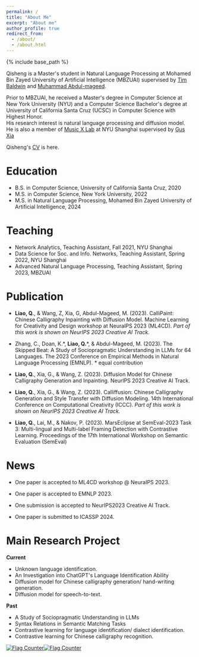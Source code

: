 ```yaml
---
permalink: /
title: "About Me"
excerpt: "About me"
author_profile: true
redirect_from: 
  - /about/
  - /about.html
---
```


{% include base_path %}

Qisheng is a Master's student in Natural Language Processing at Mohamed Bin Zayed University of Artificial Intelligence (MBZUAI) supervised by <a href="https://people.eng.unimelb.edu.au/tbaldwin/" target="_blank">Tim Baldwin</a> and <a href="https://mageed.arts.ubc.ca/" target="_blank">Muhammad Abdul-mageed</a>. 

Prior to MBZUAI, he received a Master's degree in Computer Science at New York University (NYU) and a Computer Science Bachelor's degree at University of California Santa Cruz (UCSC) in Computer Science with Highest Honor.\
His research interest is natural language processing and diffusion model.\
He is also a member of <a href="http://musicxlab.com/#/index" target="_blank">Music X Lab</a> at NYU Shanghai supervised by <a href="http://www.musicxlab.com/members/gus/" target="_blank">Gus Xia</a>

 Qisheng's <a href="../files/resume_liao_v5.pdf" target="_blank">CV</a> is here.
<!-- Qisheng's <a href="../files/resume_qisheng_liao_5_2.pdf" target="_blank">CV</a> is here. -->

Education
======
* B.S. in Computer Science, University of California Santa Cruz, 2020
* M.S. in Computer Science, New York University, 2022
* M.S. in Natural Language Processing, Mohamed Bin Zayed University of Artificial Intelligence, 2024

Teaching
======
* Network Analytics, Teaching Assistant, Fall 2021, NYU Shanghai
* Data Science for Soc. and Info. Networks, Teaching Assistant, Spring 2022, NYU Shanghai
* Advanced Natural Language Processing, Teaching Assistant, Spring 2023, MBZUAI

Publication
======
* **Liao, Q.**, & Wang, Z, Xia, G, Abdul-Mageed, M. (2023). CalliPaint: Chinese Calligraphy Inpainting with Diffusion Model. Machine Learning for Creativity and Design workshop at NeuraIPS 2023 (ML4CD).
*Part of this work is shown on NeurIPS 2023 Creative AI Track.*

* Zhang, C., Doan, K.\*, **Liao, Q.**\*, & Abdul-Mageed, M. (2023). The Skipped Beat: A Study of Sociopragmatic Understanding in LLMs for 64 Languages. The 2023 Conference on Empirical Methods in Natural Language Processing (EMNLP). \* equal contribution

* **Liao, Q.**, Xia, G., & Wang, Z. (2023). Diffusion Model for Chinese Calligraphy Generation and Inpainting. NeurIPS 2023 Creative AI Track.

* **Liao, Q.**, Xia, G., & Wang, Z. (2023). Calliffusion: Chinese Calligraphy Generation and Style Transfer with Diffusion Modeling. 14th International Conference on Computational Creativity (ICCC).
*Part of this work is shown on NeurIPS 2023 Creative AI Track.*
  
  
* **Liao, Q.**, Lai, M., & Nakov, P. (2023). MarsEclipse at SemEval-2023 Task 3: Multi-lingual and Multi-label Framing Detection with Contrastive Learning. Proceedings of the 17th International Workshop on Semantic Evaluation (SemEval)

News
======
* One paper is accepted to ML4CD workshop @ NeuraIPS 2023.
  
* One paper is accepted to EMNLP 2023.

* One submission is accepted to NeurIPS2023 Creative AI Track.

* One paper is submitted to ICASSP 2024.
  

Main Research Project
======

**Current**
* Unknown language identification. 
* An Investigation into ChatGPT's Language Identification Ability
* Diffusion model for Chinese calligraphy generation/ hand-writing generation.
* Diffusion model for speech-to-text.

**Past**
* A Study of Sociopragmatic Understanding in LLMs 
* Syntax Relations in Semantic Matching Tasks
* Contrastive learning for language identification/ dialect identification. 
* Contrastive learning for Chinese calligraphy recognition. 


<div class="hitcounter"><a href="https://info.flagcounter.com/C7EE"><img src="https://s11.flagcounter.com/count2/C7EE/bg_FFFFFF/txt_000000/border_CCCCCC/columns_2/maxflags_10/viewers_0/labels_0/pageviews_0/flags_0/percent_0/" alt="Flag Counter" border="0"></a><a href="https://info.flagcounter.com/Q62t"><img src="https://s11.flagcounter.com/map/Q62t/size_t/txt_000000/border_CCCCCC/pageviews_0/viewers_0/flags_0/" alt="Flag Counter" border="0"></a></div>
